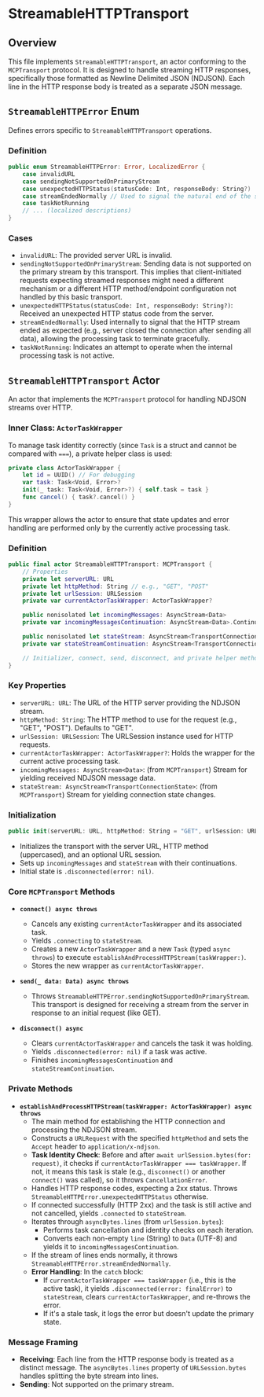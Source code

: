 # StreamableHTTPTransport

## Overview

This file implements `StreamableHTTPTransport`, an actor conforming to the `MCPTransport` protocol. It is designed to handle streaming HTTP responses, specifically those formatted as Newline Delimited JSON (NDJSON). Each line in the HTTP response body is treated as a separate JSON message.

## `StreamableHTTPError` Enum

Defines errors specific to `StreamableHTTPTransport` operations.

### Definition
```swift
public enum StreamableHTTPError: Error, LocalizedError {
    case invalidURL
    case sendingNotSupportedOnPrimaryStream
    case unexpectedHTTPStatus(statusCode: Int, responseBody: String?)
    case streamEndedNormally // Used to signal the natural end of the stream to the catch block
    case taskNotRunning
    // ... (localized descriptions)
}
```

### Cases
-   `invalidURL`: The provided server URL is invalid.
-   `sendingNotSupportedOnPrimaryStream`: Sending data is not supported on the primary stream by this transport. This implies that client-initiated requests expecting streamed responses might need a different mechanism or a different HTTP method/endpoint configuration not handled by this basic transport.
-   `unexpectedHTTPStatus(statusCode: Int, responseBody: String?)`: Received an unexpected HTTP status code from the server.
-   `streamEndedNormally`: Used internally to signal that the HTTP stream ended as expected (e.g., server closed the connection after sending all data), allowing the processing task to terminate gracefully.
-   `taskNotRunning`: Indicates an attempt to operate when the internal processing task is not active.

## `StreamableHTTPTransport` Actor

An actor that implements the `MCPTransport` protocol for handling NDJSON streams over HTTP.

### Inner Class: `ActorTaskWrapper`
To manage task identity correctly (since `Task` is a struct and cannot be compared with `===`), a private helper class is used:
```swift
private class ActorTaskWrapper {
    let id = UUID() // For debugging
    var task: Task<Void, Error>?
    init(_ task: Task<Void, Error>?) { self.task = task }
    func cancel() { task?.cancel() }
}
```
This wrapper allows the actor to ensure that state updates and error handling are performed only by the currently active processing task.

### Definition
```swift
public final actor StreamableHTTPTransport: MCPTransport {
    // Properties
    private let serverURL: URL
    private let httpMethod: String // e.g., "GET", "POST"
    private let urlSession: URLSession
    private var currentActorTaskWrapper: ActorTaskWrapper?

    public nonisolated let incomingMessages: AsyncStream<Data>
    private var incomingMessagesContinuation: AsyncStream<Data>.Continuation?

    public nonisolated let stateStream: AsyncStream<TransportConnectionState>
    private var stateStreamContinuation: AsyncStream<TransportConnectionState>.Continuation?

    // Initializer, connect, send, disconnect, and private helper methods
}
```

### Key Properties
-   `serverURL: URL`: The URL of the HTTP server providing the NDJSON stream.
-   `httpMethod: String`: The HTTP method to use for the request (e.g., "GET", "POST"). Defaults to "GET".
-   `urlSession: URLSession`: The URLSession instance used for HTTP requests.
-   `currentActorTaskWrapper: ActorTaskWrapper?`: Holds the wrapper for the current active processing task.
-   `incomingMessages: AsyncStream<Data>`: (from `MCPTransport`) Stream for yielding received NDJSON message data.
-   `stateStream: AsyncStream<TransportConnectionState>`: (from `MCPTransport`) Stream for yielding connection state changes.

### Initialization
```swift
public init(serverURL: URL, httpMethod: String = "GET", urlSession: URLSession = .shared)
```
-   Initializes the transport with the server URL, HTTP method (uppercased), and an optional URL session.
-   Sets up `incomingMessages` and `stateStream` with their continuations.
-   Initial state is `.disconnected(error: nil)`.

### Core `MCPTransport` Methods
-   **`connect() async throws`**
    -   Cancels any existing `currentActorTaskWrapper` and its associated task.
    -   Yields `.connecting` to `stateStream`.
    -   Creates a new `ActorTaskWrapper` and a new `Task` (typed `async throws`) to execute `establishAndProcessHTTPStream(taskWrapper:)`.
    -   Stores the new wrapper as `currentActorTaskWrapper`.

-   **`send(_ data: Data) async throws`**
    -   Throws `StreamableHTTPError.sendingNotSupportedOnPrimaryStream`. This transport is designed for receiving a stream from the server in response to an initial request (like GET).

-   **`disconnect() async`**
    -   Clears `currentActorTaskWrapper` and cancels the task it was holding.
    -   Yields `.disconnected(error: nil)` if a task was active.
    -   Finishes `incomingMessagesContinuation` and `stateStreamContinuation`.

### Private Methods
-   **`establishAndProcessHTTPStream(taskWrapper: ActorTaskWrapper) async throws`**
    -   The main method for establishing the HTTP connection and processing the NDJSON stream.
    -   Constructs a `URLRequest` with the specified `httpMethod` and sets the `Accept` header to `application/x-ndjson`.
    -   **Task Identity Check**: Before and after `await urlSession.bytes(for: request)`, it checks if `currentActorTaskWrapper === taskWrapper`. If not, it means this task is stale (e.g., `disconnect()` or another `connect()` was called), so it throws `CancellationError`.
    -   Handles HTTP response codes, expecting a 2xx status. Throws `StreamableHTTPError.unexpectedHTTPStatus` otherwise.
    -   If connected successfully (HTTP 2xx) and the task is still active and not cancelled, yields `.connected` to `stateStream`.
    -   Iterates through `asyncBytes.lines` (from `urlSession.bytes`):
        -   Performs task cancellation and identity checks on each iteration.
        -   Converts each non-empty `line` (String) to `Data` (UTF-8) and yields it to `incomingMessagesContinuation`.
    -   If the stream of lines ends normally, it throws `StreamableHTTPError.streamEndedNormally`.
    -   **Error Handling**: In the `catch` block:
        -   If `currentActorTaskWrapper === taskWrapper` (i.e., this is the active task), it yields `.disconnected(error: finalError)` to `stateStream`, clears `currentActorTaskWrapper`, and re-throws the error.
        -   If it's a stale task, it logs the error but doesn't update the primary state.

### Message Framing
-   **Receiving**: Each line from the HTTP response body is treated as a distinct message. The `asyncBytes.lines` property of `URLSession.bytes` handles splitting the byte stream into lines.
-   **Sending**: Not supported on the primary stream.
